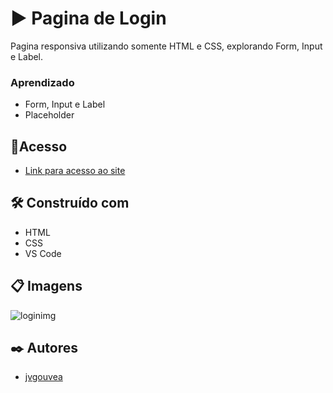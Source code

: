 # ▶️ Pagina de Login

Pagina responsiva utilizando somente HTML e CSS, explorando Form, Input e Label.

### Aprendizado

* Form, Input e Label
* Placeholder


## 📌Acesso

* [Link para acesso ao site](https://pagina-login-theta.vercel.app/)


## 🛠️ Construído com

* HTML
* CSS
* VS Code


## 📋 Imagens

![loginimg](https://user-images.githubusercontent.com/86687541/154825811-65543c2f-1669-4a9b-9967-5d156f10777a.png)


## ✒️ Autores

* [jvgouvea](https://github.com/jvgouvea)


